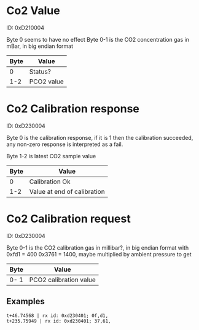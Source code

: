 # Co2 Value
ID: 0xD210004

Byte 0 seems to have no effect
Byte 0-1 is the CO2 concentration gas in mBar, in big endian format

| Byte          | Value           |
| ------------- | -------------   |
| 0             | Status?         |
| 1-2           | PCO2 value      |



# Co2 Calibration response
ID: 0xD230004

Byte 0 is the calibration response, if it is 1 then the calibration succeeded, any non-zero response is interpreted as a fail.

Byte 1-2 is latest CO2 sample value

| Byte          | Value                           |
| ------------- | -------------                   |
| 0             | Calibration Ok                  |
| 1-2           | Value at end of calibration     |



# Co2 Calibration request
ID: 0xD230004

Byte 0-1 is the CO2 calibration gas in millibar?, in big endian format with 0xfd1 = 400 0x3761 = 1400, maybe multiplied by ambient pressure to get

| Byte          | Value                           |
| ------------- | -------------                   |
| 0- 1          | PCO2 calibration value          |

## Examples
```
t+46.74568 | rx id: 0xd230401; 0f,d1,
t+235.75949 | rx id: 0xd230401; 37,61,
```
